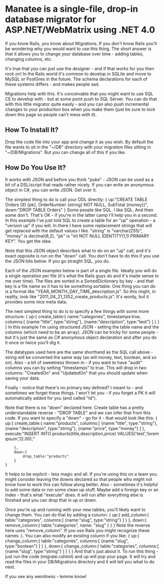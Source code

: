 Manatee is a single-file, drop-in database migrator for ASP.NET/WebMatrix using .NET 4.0
=================================================================================================

If you know Rails, you know about Migrations. If you don't know Rails you'll be wondering why you would want to use this thing. The short answer is that it allows you to change your database over time - adding tables, changing columns, etc.

It's true that you can just use the designer - and if that works for you then rock on! In the Rails world it's common to develop in SQLite and move to MySQL or PostGres in the future. The schema declarations for each of these systems differs - and makes people sad.

Migrations help with this. It's conceivable that you might want to use SQL CE to develop with - but at some point push to SQL Server. You can do that with this little migrator quite easily - and you can also push incremental changes to your production box when you make them (just be sure to lock down this page so people can't mess with it).


How To Install It?
------------------
Drop the code file into your app and change it as you wish. By default the file wants to sit in the "~/DB" directory with your migration files sitting in "~/DB/Migrations". But you can change all of this if you like.

How Do You Use It?
------------------
It works with JSON and before you think "puke" - JSON can be used as a bit of a DSL/script that reads rather nicely. If you can write an anonymous object in C#, you can write JSON. Get over it.

The simplest thing to do is call your DDL directly:
	{
    		up:"CREATE TABLE Orders (ID {pk}, OrderNumber {string} NOT NULL, SubTotal {money})",
    		down:"DROP TABLE Orders"
	}
Some people like SQL. I like SQL. And then some don't. That's OK - if you're in the latter camp I'll help you in a second. In this example I've just told SQL to create a table for an "up" operation - a "version up" if you will. In there I have some replacement strings that will get replaced with the default values I like. "string" is "varchar(255)", "money" is decimal(8,2), "pk" is "int NOT NULL IDENTITY(1,1) PRIMARY KEY". You get the idea.

Note that this JSON object describes what to do on an "up" call, and it's exact opposite is run on the "down" call. You don't have to do this if you use the JSON bits below. If you go straight SQL, you do.

Each of the JSON examples below is part of a single file. Ideally you will do a single operation per file (it's what the Rails guys do and it's made sense to me over time). The files are sorted in a SortedDictionary by key - and that key is a file name so it has to be something sortable. One thing you can do is a format like "YEAR_MONTH_DAY_TIME_description.js". So this might, in reality, look like "2011_04_21_1352_create_products.js". It's wordy, but it provides some nice meta data.

The next simplest thing to do is to specify a few things with some more structure:
	{
		up:{
			create_table:{
				name:"categories",
				timestamps:true,
				columns:[
					{name:"title", type:"string"},
					{name:"description", type:"text"}
				 ]
			 }
		}
	}
In this example I'm using structured JSON - setting the table name and the columns (which need to be an array). JSON can be tricky for some people - but it's just the same as C# anonymous object declaration and after you do it once or twice you'll dig it.

The datatypes used here are the same shorthand as the SQL call above - string will be converted the same way (as will money, text, boolean, and so on). Also - a bit of sweetness thrown in - if you want to have "audit" columns you can by setting "timestamps" to true. This will drop in two columns: "CreatedOn" and "UpdatedOn" that you should update when saving your data.

Finally - notice that there's no primary key defined? I meant to  - and sometimes we forget these things. I won't let you  - if you forget a PK it will automatically added for you (and called "Id").
	
Note that there is no "down" declared here. Create table has a pretty understandable reverse - "DROP TABLE" and we can infer that from this code. If you want to specify a "down" - go for it - that would look like this:
	{
		up:{
			create_table:{
				name:"products",
				columns:[
					{name:"title", type:"string"},
					{name:"description", type:"string"},
					{name:"price", type:"money"}
				 ]
			 },
			 execute:"INSERT INTO products(title,description,price) VALUES('test','lorem ipsum',12.00);"

		},
		down:{
			drop_table:"products"
		}
	}

It helps to be explicit - less magic and all. If you're using this on a team you might consider leaving the downs declared so that people who might not know how to work this can follow along better.
Also - sometimes it's helpful to add some data or run some clean up stuff. Maybe add a foreign key or an index - that's what "execute" does. It will run after everything else is finished and you can drop that in up or down.

Once you're up and running with your new tables, you'll likely want to change them. You can do that by adding a column:
	{
		up:{
			add_column:{
				table:"categories",
				columns:[
					{name:"slug", type:"string"}
				]
			}
		},
		down:{
			remove_column:{
				table:"categories",
				name: "slug"
			}
		}
	}
Note the reverse here uses "remove_column". If you use Rails you might recognize these names :). You can also modify an existing column if you like:
	{
		up:{
			change_column:{
				table:"categories",
				columns:[
					{name:"slug", type:"boolean"}
				]
			}
		},
		down:{
			change_column:{
				table:"categories",
				columns:[
					{name:"slug", type:"string"}
				]
			}
		}
	}
And that's just about it. To run this thing - just run the code (migrate.cshtml) and up will pop your page. It will try and read the files in your DB/Migrations directory and it will tell you what to do next.

If you see any weirdness - lemme know!